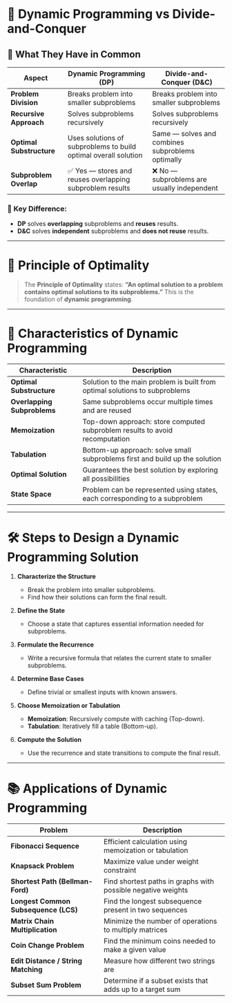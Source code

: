 # 🔁 Dynamic Programming vs Divide-and-Conquer

## 🧩 What They Have in Common

| **Aspect**               | **Dynamic Programming (DP)**                                    | **Divide-and-Conquer (D\&C)**                    |
| ------------------------ | --------------------------------------------------------------- | ------------------------------------------------ |
| **Problem Division**     | Breaks problem into smaller subproblems                         | Breaks problem into smaller subproblems          |
| **Recursive Approach**   | Solves subproblems recursively                                  | Solves subproblems recursively                   |
| **Optimal Substructure** | Uses solutions of subproblems to build optimal overall solution | Same — solves and combines subproblems optimally |
| **Subproblem Overlap**   | ✅ Yes — stores and reuses overlapping subproblem results        | ❌ No — subproblems are usually independent       |

### 🔑 Key Difference:

* **DP** solves **overlapping** subproblems and **reuses** results.
* **D\&C** solves **independent** subproblems and **does not reuse** results.

---

# 📐 Principle of Optimality

> The **Principle of Optimality** states:
> **“An optimal solution to a problem contains optimal solutions to its subproblems.”**
> This is the foundation of **dynamic programming**.

---

# 🧠 Characteristics of Dynamic Programming

| **Characteristic**          | **Description**                                                             |
| --------------------------- | --------------------------------------------------------------------------- |
| **Optimal Substructure**    | Solution to the main problem is built from optimal solutions to subproblems |
| **Overlapping Subproblems** | Same subproblems occur multiple times and are reused                        |
| **Memoization**             | Top-down approach: store computed subproblem results to avoid recomputation |
| **Tabulation**              | Bottom-up approach: solve small subproblems first and build up the solution |
| **Optimal Solution**        | Guarantees the best solution by exploring all possibilities                 |
| **State Space**             | Problem can be represented using states, each corresponding to a subproblem |

---

# 🛠️ Steps to Design a Dynamic Programming Solution

1. **Characterize the Structure**

   * Break the problem into smaller subproblems.
   * Find how their solutions can form the final result.

2. **Define the State**

   * Choose a state that captures essential information needed for subproblems.

3. **Formulate the Recurrence**

   * Write a recursive formula that relates the current state to smaller subproblems.

4. **Determine Base Cases**

   * Define trivial or smallest inputs with known answers.

5. **Choose Memoization or Tabulation**

   * **Memoization**: Recursively compute with caching (Top-down).
   * **Tabulation**: Iteratively fill a table (Bottom-up).

6. **Compute the Solution**

   * Use the recurrence and state transitions to compute the final result.

---

# 📚 Applications of Dynamic Programming

| **Problem**                          | **Description**                                              |
| ------------------------------------ | ------------------------------------------------------------ |
| **Fibonacci Sequence**               | Efficient calculation using memoization or tabulation        |
| **Knapsack Problem**                 | Maximize value under weight constraint                       |
| **Shortest Path (Bellman-Ford)**     | Find shortest paths in graphs with possible negative weights |
| **Longest Common Subsequence (LCS)** | Find the longest subsequence present in two sequences        |
| **Matrix Chain Multiplication**      | Minimize the number of operations to multiply matrices       |
| **Coin Change Problem**              | Find the minimum coins needed to make a given value          |
| **Edit Distance / String Matching**  | Measure how different two strings are                        |
| **Subset Sum Problem**               | Determine if a subset exists that adds up to a target sum    |
